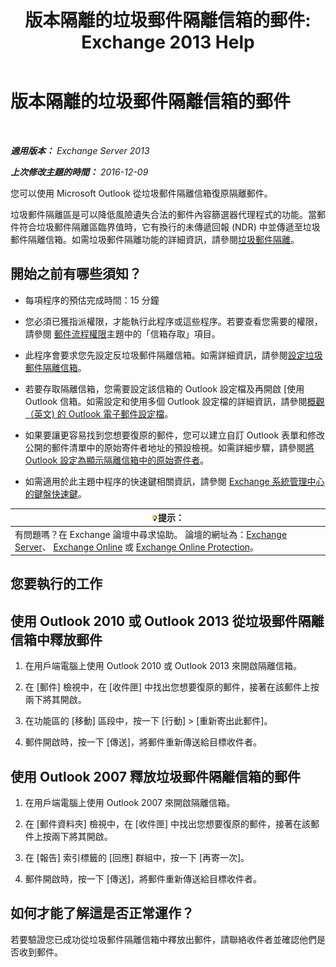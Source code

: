 ﻿---
title: '版本隔離的垃圾郵件隔離信箱的郵件: Exchange 2013 Help'
TOCTitle: 版本隔離的垃圾郵件隔離信箱的郵件
ms:assetid: 7a86bfde-f868-4689-bdec-5f01e52b510d
ms:mtpsurl: https://technet.microsoft.com/zh-tw/library/Aa998920(v=EXCHG.150)
ms:contentKeyID: 50473567
ms.date: 05/21/2018
mtps_version: v=EXCHG.150
ms.translationtype: MT
---

# 版本隔離的垃圾郵件隔離信箱的郵件

 

_**適用版本：** Exchange Server 2013_

_**上次修改主題的時間：** 2016-12-09_

您可以使用 Microsoft Outlook 從垃圾郵件隔離信箱復原隔離郵件。

垃圾郵件隔離區是可以降低風險遺失合法的郵件內容篩選器代理程式的功能。當郵件符合垃圾郵件隔離區臨界值時，它有換行的未傳遞回報 (NDR) 中並傳遞至垃圾郵件隔離信箱。如需垃圾郵件隔離功能的詳細資訊，請參閱[垃圾郵件隔離](spam-quarantine-exchange-2013-help.md)。

## 開始之前有哪些須知？

  - 每項程序的預估完成時間：15 分鐘

  - 您必須已獲指派權限，才能執行此程序或這些程序。若要查看您需要的權限，請參閱 [郵件流程權限](mail-flow-permissions-exchange-2013-help.md)主題中的「信箱存取」項目。

  - 此程序會要求您先設定反垃圾郵件隔離信箱。如需詳細資訊，請參閱[設定垃圾郵件隔離信箱](configure-a-spam-quarantine-mailbox-exchange-2013-help.md)。

  - 若要存取隔離信箱，您需要設定該信箱的 Outlook 設定檔及再開啟 \[使用 Outlook 信箱。如需設定和使用多個 Outlook 設定檔的詳細資訊，請參閱[概觀 （英文) 的 Outlook 電子郵件設定檔](https://go.microsoft.com/fwlink/p/?linkid=178975)。

  - 如果要讓更容易找到您想要復原的郵件，您可以建立自訂 Outlook 表單和修改公開的郵件清單中的原始寄件者地址的預設檢視。如需詳細步驟，請參閱[將 Outlook 設定為顯示隔離信箱中的原始寄件者](configure-outlook-to-show-the-original-sender-in-the-quarantine-mailbox-exchange-2013-help.md)。

  - 如需適用於此主題中程序的快速鍵相關資訊，請參閱 [Exchange 系統管理中心的鍵盤快速鍵](keyboard-shortcuts-in-the-exchange-admin-center-exchange-online-protection-help.md)。

<table>
<thead>
<tr class="header">
<th><img src="images/Bb124558.tip(EXCHG.150).gif" title="提示" alt="提示" />提示：</th>
</tr>
</thead>
<tbody>
<tr class="odd">
<td>有問題嗎？在 Exchange 論壇中尋求協助。 論壇的網址為：<a href="https://go.microsoft.com/fwlink/p/?linkid=60612">Exchange Server</a>、 <a href="https://go.microsoft.com/fwlink/p/?linkid=267542">Exchange Online</a> 或 <a href="https://go.microsoft.com/fwlink/p/?linkid=285351">Exchange Online Protection</a>。</td>
</tr>
</tbody>
</table>


## 您要執行的工作

## 使用 Outlook 2010 或 Outlook 2013 從垃圾郵件隔離信箱中釋放郵件

1.  在用戶端電腦上使用 Outlook 2010 或 Outlook 2013 來開啟隔離信箱。

2.  在 \[郵件\] 檢視中，在 \[收件匣\] 中找出您想要復原的郵件，接著在該郵件上按兩下將其開啟。

3.  在功能區的 \[移動\] 區段中，按一下 \[行動\] \> \[重新寄出此郵件\]。

4.  郵件開啟時，按一下 \[傳送\]，將郵件重新傳送給目標收件者。

## 使用 Outlook 2007 釋放垃圾郵件隔離信箱的郵件

1.  在用戶端電腦上使用 Outlook 2007 來開啟隔離信箱。

2.  在 \[郵件資料夾\] 檢視中，在 \[收件匣\] 中找出您想要復原的郵件，接著在該郵件上按兩下將其開啟。

3.  在 \[報告\] 索引標籤的 \[回應\] 群組中，按一下 \[再寄一次\]。

4.  郵件開啟時，按一下 \[傳送\]，將郵件重新傳送給目標收件者。

## 如何才能了解這是否正常運作？

若要驗證您已成功從垃圾郵件隔離信箱中釋放出郵件，請聯絡收件者並確認他們是否收到郵件。

